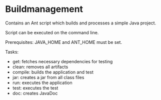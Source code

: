 # Buildmanagement

Contains an Ant script which builds and processes a simple Java project.

Script can be executed on the command line. 

Prerequisites: JAVA_HOME and ANT_HOME must be set.

Tasks:

- get: fetches necessary dependencies for testing
- clean: removes all artifacts
- compile: builds the application and test
- jar: creates a jar from all class files
- run: executes the application
- test: executes the test
- doc: creates JavaDoc
